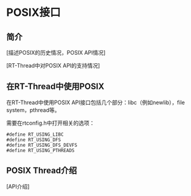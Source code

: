 # POSIX接口 #

## 简介 ##

[描述POSIX的历史情况，POSIX API情况]

[RT-Thread中对POSIX API的支持情况]

## 在RT-Thread中使用POSIX ##

在RT-Thread中使用POSIX API接口包括几个部分：libc（例如newlib），file system，pthread等。

需要在rtconfig.h中打开相关的选项：

    #define RT_USING_LIBC
    #define RT_USING_DFS
    #define RT_USING_DFS_DEVFS
    #define RT_USING_PTHREADS

## POSIX Thread介绍 ##

[API介绍]
